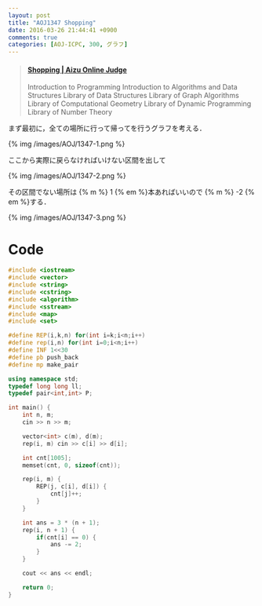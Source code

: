 ```yaml
---
layout: post
title: "AOJ1347 Shopping"
date: 2016-03-26 21:44:41 +0900
comments: true
categories: [AOJ-ICPC, 300, グラフ]
---
```


<blockquote class="embedly-card" data-card-key="39deea93f79745829254c0652225a544" data-card-controls="0" data-card-branding="0" data-card-type="article"><h4><a href="http://judge.u-aizu.ac.jp/onlinejudge/description.jsp?id=1347">Shopping | Aizu Online Judge</a></h4><p>Introduction to Programming Introduction to Algorithms and Data Structures Library of Data Structures Library of Graph Algorithms Library of Computational Geometry Library of Dynamic Programming Library of Number Theory</p></blockquote>
<script async src="//cdn.embedly.com/widgets/platform.js" charset="UTF-8"></script>

<!-- more -->

まず最初に，全ての場所に行って帰ってを行うグラフを考える．

{% img /images/AOJ/1347-1.png %}

ここから実際に戻らなければいけない区間を出して

{% img /images/AOJ/1347-2.png %}

その区間でない場所は {% m %} 1 {% em %}本あればいいので {% m %} -2 {% em %}する．

{% img /images/AOJ/1347-3.png %}

# Code

```cpp
#include <iostream>
#include <vector>
#include <string>
#include <cstring>
#include <algorithm>
#include <sstream>
#include <map>
#include <set>

#define REP(i,k,n) for(int i=k;i<n;i++)
#define rep(i,n) for(int i=0;i<n;i++)
#define INF 1<<30
#define pb push_back
#define mp make_pair

using namespace std;
typedef long long ll;
typedef pair<int,int> P;

int main() {
	int n, m;
	cin >> n >> m;

	vector<int> c(m), d(m);
	rep(i, m) cin >> c[i] >> d[i];

	int cnt[1005];
	memset(cnt, 0, sizeof(cnt));

	rep(i, m) {
		REP(j, c[i], d[i]) {
			cnt[j]++;
		}
	}

	int ans = 3 * (n + 1);
	rep(i, n + 1) {
		if(cnt[i] == 0) {
			ans -= 2;
		}
	}

	cout << ans << endl;

	return 0;
}
```

